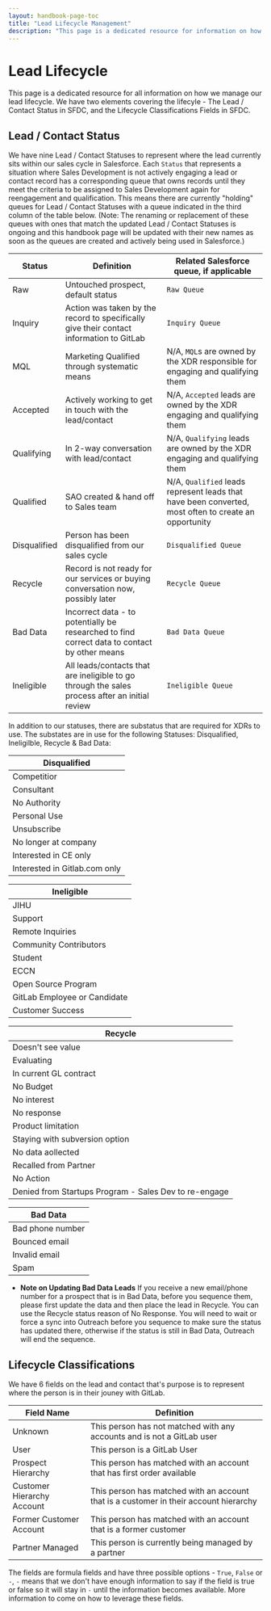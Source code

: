 ```yaml
---
layout: handbook-page-toc
title: "Lead Lifecycle Management"
description: "This page is a dedicated resource for information on how GitLab manages it's lead lifecycle"
---
```

# Lead Lifecycle

This page is a dedicated resource for all information on how we manage our lead lifecycle. We have two elements covering the lifecyle - The Lead / Contact Status in SFDC, and the Lifecycle Classifications Fields in SFDC. 

## Lead / Contact Status

We have nine Lead / Contact Statuses to represent where the lead currently sits within our sales cycle in Salesforce. Each `Status` that represents a situation where Sales Development is not actively engaging a lead or contact record has a corresponding queue that owns records until they meet the criteria to be assigned to Sales Development again for reengagement and qualification. This means there are currently "holding" queues for Lead / Contact Statuses with a queue indicated in the third column of the table below. (Note: The renaming or replacement of these queues with ones that match the updated Lead / Contact Statuses is ongoing and this handbook page will be updated with their new names as soon as the queues are created and actively being used in Salesforce.) 

| Status | Definition | Related Salesforce queue, if applicable |
|--------|--------|--------|
| Raw | Untouched prospect, default status | `Raw Queue` |
| Inquiry | Action was taken by the record to specifically give their contact information to GitLab | `Inquiry Queue` |
| MQL | Marketing Qualified through systematic means | N/A, `MQL`s are owned by the XDR responsible for engaging and qualifying them  |
| Accepted | Actively working to get in touch with the lead/contact | N/A, `Accepted` leads are owned by the XDR engaging and qualifying them |
| Qualifying | In 2-way conversation with lead/contact | N/A, `Qualifying` leads are owned by the XDR engaging and qualifying them |
| Qualified | SAO created & hand off to Sales team | N/A, `Qualified` leads represent leads that have been converted, most often to create an opportunity |
| Disqualified | Person has been disqualified from our sales cycle | `Disqualified Queue` |
| Recycle | Record is not ready for our services or buying conversation now, possibly later | `Recycle Queue` |
| Bad Data | Incorrect data - to potentially be researched to find correct data to contact by other means | `Bad Data Queue` |
| Ineligible | All leads/contacts that are ineligible to go through the sales process after an initial review | `Ineligible Queue` | 

In addition to our statuses, there are substatus that are required for XDRs to use. The substates are in use for the following Statuses: Disqualified, Ineligilble, Recycle & Bad Data:

| Disqualified | 
|-----|
| Competitior |
| Consultant |
| No Authority |
| Personal Use |
| Unsubscribe |
| No longer at company |
| Interested in CE only |
| Interested in Gitlab.com only |

|Ineligible |
|----|
| JIHU |
| Support |
| Remote Inquiries |
| Community Contributors |
| Student |
| ECCN |
| Open Source Program |
| GitLab Employee or Candidate |
| Customer Success |

| Recycle |
| ----- |
| Doesn't see value |
| Evaluating |
| In current GL contract |
| No Budget |
| No interest |
| No response |
| Product limitation |
| Staying with subversion option |
| No data aollected |
| Recalled from Partner |
| No Action |
| Denied from Startups Program - Sales Dev to re-engage |

| Bad Data |
|---- |
|Bad phone number |
|Bounced email |
|Invalid email |
|Spam |

* **Note on Updating Bad Data Leads** If you receive a new email/phone number for a prospect that is in Bad Data, before you sequence them, please first update the data and then place the lead in Recycle. You can use the Recycle status reason of No Response. You will need to wait or force a sync into Outreach before you sequence to make sure the status has updated there, otherwise if the status is still in Bad Data, Outreach will end the sequence.

## Lifecycle Classifications

We have 6 fields on the lead and contact that's purpose is to represent where the person is in their jouney with GitLab. 

| Field Name | Definition |
|-----|------|
| Unknown | This person has not matched with any accounts and is not a GitLab user |
| User | This person is a GitLab User |
| Prospect Hierarchy | This person has matched with an account that has first order available |
| Customer Hierarchy Account | This person has matched with an account that is a customer in their account hierarchy |
| Former Customer Account | This person has matched with an account that is a former customer |
| Partner Managed | This person is currently being managed by a partner |

The fields are formula fields and have three possible options - `True`, `False` or `-`, `-` means that we don't have enough information to say if the field is true or false so it will stay in `-` until the information becomes available. More information to come on how to leverage these fields. 



